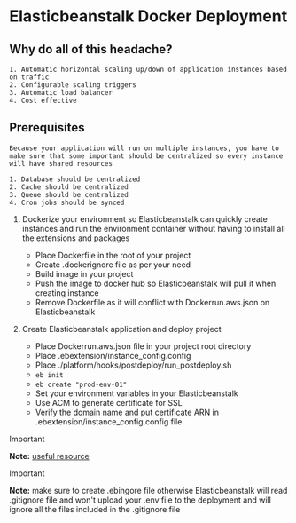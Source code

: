 # Elasticbeanstalk Docker Deployment

## Why do all of this headache?
	1. Automatic horizontal scaling up/down of application instances based on traffic
	2. Configurable scaling triggers
	3. Automatic load balancer
	4. Cost effective

## Prerequisites
	Because your application will run on multiple instances, you have to make sure that some important should be centralized so every instance will have shared resources

	1. Database should be centralized
	2. Cache should be centralized
	3. Queue should be centralized
	4. Cron jobs should be synced

1. Dockerize your environment so Elasticbeanstalk can quickly create instances and run the environment container without having to install all the extensions and packages
	- Place Dockerfile in the root of your project
	- Create .dockerignore file as per your need
	- Build image in your project
	- Push the image to docker hub so Elasticbeanstalk will pull it when creating instance
	- Remove Dockerfile as it will conflict with Dockerrun.aws.json on Elasticbeanstalk

2. Create Elasticbeanstalk application and deploy project
	- Place Dockerrun.aws.json file in your project root directory
	- Place .ebextension/instance_config.config
	- Place ./platform/hooks/postdeploy/run_postdeploy.sh
	- `eb init`
	- `eb create "prod-env-01"`
	- Set your environment variables in your Elasticbeanstalk
	- Use ACM to generate certificate for SSL
	- Verify the domain name and put certificate ARN in .ebextension/instance_config.config file

> [!IMPORTANT]
> **Note:** [useful resource](https://docs.aws.amazon.com/elasticbeanstalk/latest/dg/command-options-general.html)

> [!IMPORTANT]
> **Note:** make sure to create .ebingore file otherwise Elasticbeanstalk will read .gitignore file and won't upload your .env file to the deployment and will ignore all the files included in the .gitignore file
